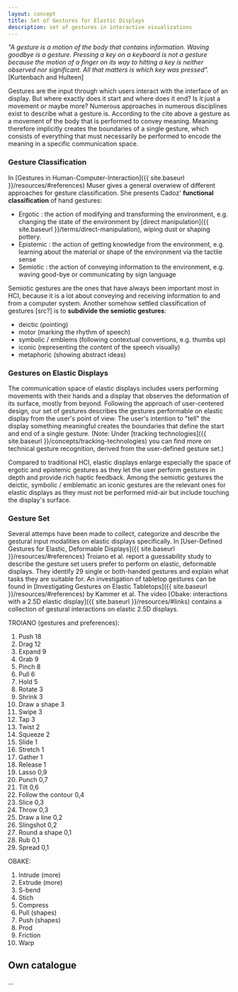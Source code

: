 ```yaml
---
layout: concept
title: Set of Gestures for Elastic Displays
description: set of gestures in interactive visualizations
---
```

*"A gesture is a motion of the body that contains information. Waving goodbye is a gesture. Pressing a key on a keyboard is not a gesture because the motion of a finger on its way to hitting a key is neither observed nor significant. All that matters is which key was pressed".* [Kurtenbach and Hulteen]

Gestures are the input through which users interact with the interface of an display. But where exactly does it start and where does it end? Is it just a movement or maybe more? Numerous approaches in numerous disciplines exist to describe what a gesture is. According to the cite above a gesture as a movement of the body that is performed to convey meaning. Meaning therefore implicitly creates the boundaries of a single gesture, which consists of everything that must necessarily be performed to encode the meaning in a specific communication space.

### Gesture Classification

In [Gestures in Human-Computer-Interaction]({{ site.baseurl }}/resources/#references) Muser gives a general overwiew of different approaches for gesture classification. She presents Cadoz' **functional classification** of hand gestures:

- Ergotic : the action of modifying and transforming the environment, e.g. changing the state of the environment by [direct manipulation]({{ site.baseurl }}/terms/direct-manipulation), wiping dust or shaping pottery.
- Epistemic : the action of getting knowledge from the environment, e.g. learning about the material or shape of the environment via the tactile sense
- Semiotic : the action of conveying information to the environment, e.g. waving good-bye or communicating by sign language 

Semiotic gestures are the ones that have always been important most in HCI, because it is a lot about conveying and receiving information to and from a computer system. Another somehow settled classification of gestures [src?] is to **subdivide the semiotic gestures**:

- deictic (pointing)
- motor (marking the rhythm of speech) 
- symbolic / emblems (following contextual convertions, e.g. thumbs up)
- iconic (representing the content of the speech visually)
- metaphoric (showing abstract ideas)

### Gestures on Elastic Displays
 The communication space of elastic displays includes users performing movements with their hands and a display that observes the deformation of its surface, mostly from beyond. Following the approach of user-centered design, our set of gestures describes the gestures performable on elastic display from the user's point of view. The user's intention to "tell" the display something meaningful creates the boundaries that define the start and end of a single gesture. (Note: Under [tracking technologies]({{ site.baseurl }}/concepts/tracking-technologies) you can find more on technical gesture recognition, derived from the user-defined gesture set.)
 
 Compared to traditional HCI, elastic displays enlarge especially the space of ergotic and epistemic gestures as they let the user perform gestures in depth and provide rich haptic feedback. Among the semiotic gestures the deictic, symbolic / emblematic an iconic gestures are the relevant ones for elastic displays as they must not be performed mid-air but include touching the display's surface. 

### Gesture Set

Several attemps have been made to collect, categorize and describe the gestural input modalities on elastic displays specifically. In [User-Defined Gestures for Elastic, Deformable Displays]({{ site.baseurl }}/resources/#references) Troiano et al. report a guessability study to describe the gesture set users prefer to perform on elastic, deformable displays. They identify 29 single or both-handed gestures and explain what tasks they are suitable for. An investigation of tabletop gestures can be found in [Investigating Gestures on Elastic Tabletops]({{ site.baseurl }}/resources/#references) by Kammer et al. The video [Obake: interactions with a 2.5D elastic display]({{ site.baseurl }}/resources/#links) contains a collection of gestural interactions on elastic 2.5D displays.

TROIANO (gestures and preferences):
1. Push 18 
2. Drag 12 
3. Expand 9 
4. Grab 9 
5. Pinch 8 
6. Pull 6 
7. Hold 5 
8. Rotate 3 
9. Shrink 3 
10. Draw a shape 3 
11. Swipe 3  
12. Tap 3 
13. Twist 2 
14. Squeeze 2 
15. Slide 1 
16. Stretch 1 
17. Gather 1 
18. Release 1
19. Lasso 0,9 
20. Punch 0,7 
21. Tilt 0,6 
22. Follow the contour 0,4 
23. Slice 0,3 
24. Throw 0,3 
25. Draw a line 0,2 
26. Slingshot 0,2
27. Round a shape 0,1 
28. Rub 0,1 
29. Spread 0,1 

OBAKE:
1. Intrude (more)
2. Extrude (more)
3. S-bend
4. Stich
5. Compress
6. Pull (shapes)
7. Push (shapes)
8. Prod
9. Friction
10. Warp

## Own catalogue
...

